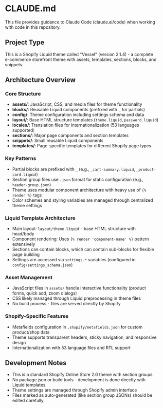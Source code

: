 # CLAUDE.md

This file provides guidance to Claude Code (claude.ai/code) when working with code in this repository.

## Project Type
This is a Shopify Liquid theme called "Vessel" (version 2.1.4) - a complete e-commerce storefront theme with assets, templates, sections, blocks, and snippets.

## Architecture Overview

### Core Structure
- **assets/**: JavaScript, CSS, and media files for theme functionality
- **blocks/**: Reusable Liquid components (prefixed with `_` for partials)
- **config/**: Theme configuration including settings schema and data
- **layout/**: Base HTML structure templates (`theme.liquid`, `password.liquid`)
- **locales/**: Translation files for internationalization (53 languages supported)
- **sections/**: Major page components and section templates
- **snippets/**: Small reusable Liquid components
- **templates/**: Page-specific templates for different Shopify page types

### Key Patterns
- Partial blocks are prefixed with `_` (e.g., `_cart-summary.liquid`, `_product-card.liquid`)
- Section group files use `.json` format for static configuration (e.g., `header-group.json`)
- Theme uses modular component architecture with heavy use of `{% render %}` tags
- Color schemes and styling variables are managed through centralized theme settings

### Liquid Template Architecture
- Main layout: `layout/theme.liquid` - base HTML structure with head/body
- Component rendering: Uses `{% render 'component-name' %}` pattern extensively
- Sections can contain blocks, which can contain sub-blocks for flexible page building
- Settings are accessed via `settings.*` variables (configured in `config/settings_schema.json`)

### Asset Management
- JavaScript files in `assets/` handle interactive functionality (product forms, quick add, zoom dialogs)
- CSS likely managed through Liquid preprocessing in theme files
- No build process - files are served directly by Shopify

### Shopify-Specific Features
- Metafields configuration in `.shopify/metafields.json` for custom product/shop data
- Theme supports transparent headers, sticky navigation, and responsive design
- Internationalization with 53 language files and RTL support

## Development Notes
- This is a standard Shopify Online Store 2.0 theme with section groups
- No package.json or build tools - development is done directly with Liquid templates
- Theme settings are managed through Shopify admin interface
- Files marked as auto-generated (like section group JSONs) should be edited carefully
